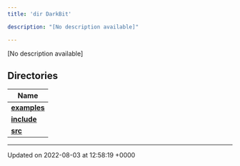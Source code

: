 ```yaml
---
title: 'dir DarkBit'

description: "[No description available]"

---
```







[No description available]

## Directories

| Name           |
| -------------- |
| **[examples](/documentation/code/colliderbit/files/dir_c22fe66a09acdd480a35644f72364dc9/#dir-examples)**  |
| **[include](/documentation/code/colliderbit/files/dir_05e71b19da8c05feb31a01063316c124/#dir-include)**  |
| **[src](/documentation/code/colliderbit/files/dir_334951ee08a3caf9cfbab2a24a3edd4b/#dir-src)**  |






-------------------------------

Updated on 2022-08-03 at 12:58:19 +0000
